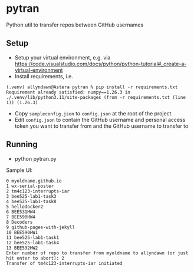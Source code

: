 # pytran
Python util to transfer repos between GitHub usernames

## Setup
- Setup your virtual environment, e.g. via https://code.visualstudio.com/docs/python/python-tutorial#_create-a-virtual-environment
- Install requirements, i.e.

```
(.venv) allyndawn@Astera pytran % pip install -r requirements.txt
Requirement already satisfied: numpy==1.26.3 in ./.venv/lib/python3.11/site-packages (from -r requirements.txt (line 1)) (1.26.3)
```

- Copy `sampleconfig.json` to `config.json` at the root of the project
- Edit `config.json` to contain the GitHub username and personal access token you want to transfer from and the GitHub username to transfer to

## Running
- python pytran.py

Sample UI:

```
0 myoldname.github.io
1 wx-serial-poster
2 tm4c123-interrupts-iar
3 bee525-lab1-task3
4 bee525-lab1-task8
5 hellodocker2
6 BEE531HW4
7 BEE590HW4
8 Decoders
9 github-pages-with-jekyll
10 BEE590HW1
11 bee525-lab1-task1
12 bee525-lab1-task4
13 BEE532HW2
Enter number of repo to transfer from myoldname to allyndawn (or just hit enter to abort): 2
Transfer of tm4c123-interrupts-iar initiated
```

